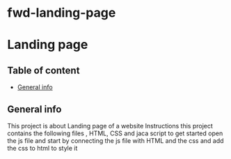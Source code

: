 # fwd-landing-page
# Landing page
## Table of content
* [General info](#general-info)
## General info
This project is about Landing page of a website
Instructions
this project contains the following files , HTML, CSS and jaca script
to get started open the js file and start by connecting the js file with HTML and the css and add the css to html to style it
